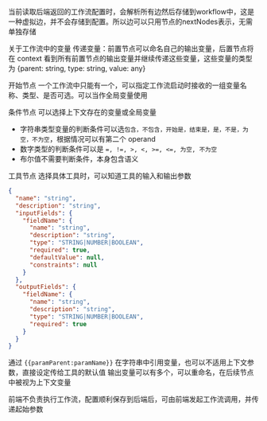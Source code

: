 当前读取后端返回的工作流配置时，会解析所有边然后存储到workflow中，这是一种虚拟边，并不会存储到配置。所以边可以只用节点的nextNodes表示，无需单独存储

关于工作流中的变量
传递变量：前置节点可以命名自己的输出变量，后置节点将在 context 看到所有前置节点的输出变量并继续传递这些变量，这些变量的类型为 {parent: string, type: string, value: any}

开始节点
一个工作流中只能有一个，可以指定工作流启动时接收的一组变量名称、类型、是否可选。可以当作全局变量使用

条件节点
可以选择上下文存在的变量或全局变量
- 字符串类型变量的判断条件可以选`包含，不包含，开始是，结束是，是，不是，为空，不为空`，根据情况可以有第二个 operand
- 数字类型的判断条件可以是 `=, !=, >, <, >=, <=, 为空, 不为空`
- 布尔值不需要判断条件，本身包含语义

工具节点
选择具体工具时，可以知道工具的输入和输出参数
```json
{
  "name": "string",
  "description": "string",
  "inputFields": {
    "fieldName": {
      "name": "string",
      "description": "string",
      "type": "STRING|NUMBER|BOOLEAN",
      "required": true,
      "defaultValue": null,
      "constraints": null
    }
  },
  "outputFields": {
    "fieldName": {
      "name": "string",
      "description": "string",
      "type": "STRING|NUMBER|BOOLEAN",
      "required": true
    }
  }
}
```
通过 `{{paramParent:paramName}}` 在字符串中引用变量，也可以不适用上下文参数，直接设定传给工具的默认值
输出变量可以有多个，可以重命名，在后续节点中被视为上下文变量

前端不负责执行工作流，配置顺利保存到后端后，可由前端发起工作流调用，并传递起始参数